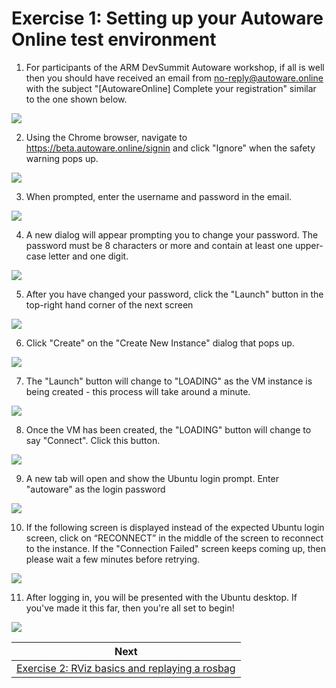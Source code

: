 # Exercise 1: Setting up your Autoware Online test environment

1. For participants of the ARM DevSummit Autoware workshop, if all is well then you should have received an email from no-reply@autoware.online with the subject "[AutowareOnline] Complete your registration" similar to the one shown below.
   
![](images/exercise1/01_RegistrationEmail.png)

2. Using the Chrome browser, navigate to https://beta.autoware.online/signin and click "Ignore" when the safety warning pops up.

![](images/exercise1/02_SafetyWarning.png)

3. When prompted, enter the username and password in the email. 

![](images/exercise1/03_EnterCredentials.png)

4. A new dialog will appear prompting you to change your password. The password must be 8 characters or more and contain at least one upper-case letter and one digit.

![](images/exercise1/04_ChangePassword.png)

5. After you have changed your password, click the "Launch" button in the top-right hand corner of the next screen

![](images/exercise1/05_PostLogin.png)

6. Click "Create" on the "Create New Instance" dialog that pops up.

![](images/exercise1/06_Choose_Instance.png) 

7. The "Launch" button will change to "LOADING" as the VM instance is being created - this process will take around a minute. 

![](images/exercise1/07_loading.png)

8. Once the VM has been created, the "LOADING" button will change to say "Connect". Click this button.

![](images/exercise1/08_Connect.png)

9. A new tab will open and show the Ubuntu login prompt. Enter "autoware" as the login password

![](images/exercise1/09_Ubuntu_login.png)

10. If the following screen is displayed instead of the expected Ubuntu login screen, click on “RECONNECT” in the middle of the screen to reconnect to the instance. If the "Connection Failed" screen keeps coming up, then please wait a few minutes before retrying.

![](images/exercise1/10_Connection_failed.png)

11. After logging in, you will be presented with the Ubuntu desktop. If you've made it this far, then you're all set to begin!

![](images/exercise1/11_UbuntuDesktopInBrowserTab.png)

| Next |
| ---- |
| [Exercise 2: RViz basics and replaying a rosbag](exercise2.md) |
